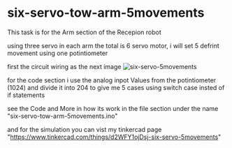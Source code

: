 # six-servo-tow-arm-5movements

This task is for the Arm section of the Recepion robot

using three servo in each arm the total is 6 servo motor, i will set 5 defrint movement using one potintiometer 

first the circuit wiring as the next image 
![six-servo-5movements](https://user-images.githubusercontent.com/86025722/129654098-00591902-a40e-4857-9aff-508a48c06939.png)

for the code section i use the analog inpot Values from the potintiometer (1024) and divide it into 204 to give me 5 cases using switch case insted of if statements

see the Code and More in how its work in the file section under the name "six-servo-tow-arm-5movements.ino"

and for the simulation you can vist my tinkercad page "https://www.tinkercad.com/things/d2WFY1ojDsj-six-servo-5movements"
